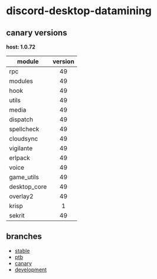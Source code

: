 # discord-desktop-datamining

## canary versions

**host: 1.0.72**

| module | version |
| ------ | :-----: |
| rpc | 49 |
| modules | 49 |
| hook | 49 |
| utils | 49 |
| media | 49 |
| dispatch | 49 |
| spellcheck | 49 |
| cloudsync | 49 |
| vigilante | 49 |
| erlpack | 49 |
| voice | 49 |
| game_utils | 49 |
| desktop_core | 49 |
| overlay2 | 49 |
| krisp | 1 |
| sekrit | 49 |

## branches

- [stable](https://github.com/OpenAsar/discord-desktop-datamining/tree/stable)
- [ptb](https://github.com/OpenAsar/discord-desktop-datamining/tree/ptb)
- [canary](https://github.com/OpenAsar/discord-desktop-datamining/tree/canary)
- [development](https://github.com/OpenAsar/discord-desktop-datamining/tree/development)